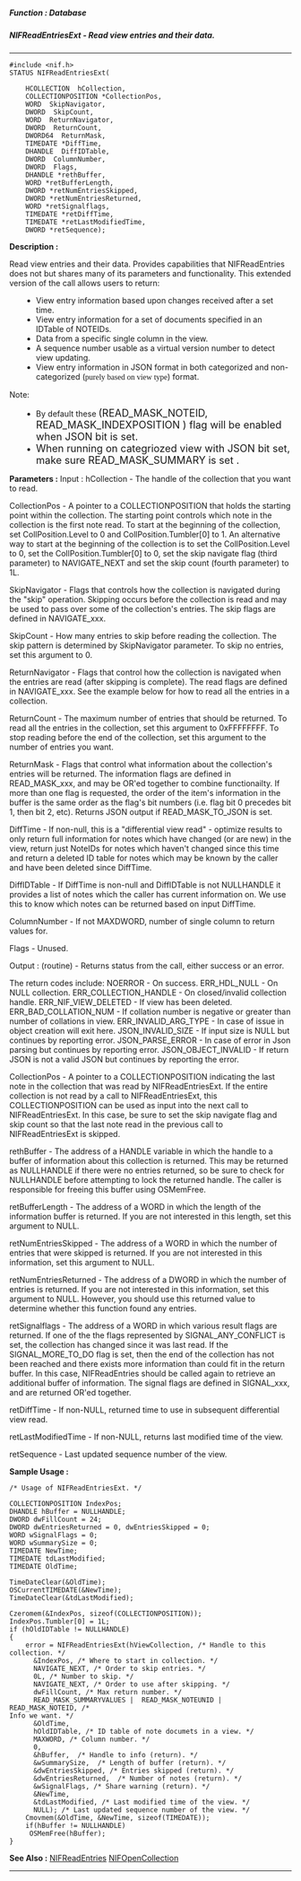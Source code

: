 ##### Function : Database 
##### NIFReadEntriesExt - Read view entries and their data.
---
```
#include <nif.h>
STATUS NIFReadEntriesExt(

	HCOLLECTION  hCollection,
	COLLECTIONPOSITION *CollectionPos,
	WORD  SkipNavigator,
	DWORD  SkipCount,
	WORD  ReturnNavigator,
	DWORD  ReturnCount,
	DWORD64  ReturnMask,
	TIMEDATE *DiffTime,
	DHANDLE  DiffIDTable,
	DWORD  ColumnNumber,
	DWORD  Flags,
	DHANDLE *rethBuffer,
	WORD *retBufferLength,
	DWORD *retNumEntriesSkipped,
	DWORD *retNumEntriesReturned,
	WORD *retSignalflags,
	TIMEDATE *retDiffTime,
	TIMEDATE *retLastModifiedTime,
	DWORD *retSequence);
```

**Description :**

Read view entries and their data. Provides capabilities that NIFReadEntries does not but shares many of its parameters and functionality. This extended version of the call allows users to return:<br>

<ul>
<ul type="disc">
<li> View entry information based upon changes received after a set time.
<li> View entry information for a set of documents specified in an IDTable of NOTEIDs. 
<li> Data from a specific single column in the view. 
<li> A sequence number usable as a virtual version number to detect view updating.
<li>View entry information in JSON format in both categorized and non-categorized (<font face="Times New Roman">purely based on view type</font>) format.</ul>
</ul>
Note:
<ul>
<ul type="disc">
<li>By default these <font size="4">(READ_MASK_NOTEID, READ_MASK_INDEXPOSITION ) flag will be enabled when JSON bit is set.</font>
<li><font size="4">When running on categriozed view with JSON bit set, make sure  READ_MASK_SUMMARY is set .</font></ul>
</ul>



**Parameters :**
Input :
hCollection  -  The handle of the collection that you want to read.

CollectionPos  -  A pointer to a COLLECTIONPOSITION that holds the starting point within the collection. The starting point controls which note in the collection is the first note read. To start at the beginning of the collection, set CollPosition.Level to 0 and CollPosition.Tumbler[0] to 1.  An alternative way to start at the beginning of the collection is to set the CollPosition.Level to 0, set the CollPosition.Tumbler[0] to 0, set the skip navigate flag (third parameter) to NAVIGATE_NEXT and set the skip count (fourth parameter) to 1L.

SkipNavigator  -  Flags that controls how the collection is navigated during the "skip" operation. Skipping occurs before the collection is read and may be used to pass over some of the collection's entries. The skip flags are defined in NAVIGATE_xxx.

SkipCount  -  How many entries to skip before reading the collection. The skip pattern is determined by SkipNavigator parameter. To skip no entries, set this argument to 0.

ReturnNavigator  -  Flags that control how the collection is navigated when the entries are read (after skipping is complete). The read flags are defined in NAVIGATE_xxx. See the example below for how to read all the entries in a collection.

ReturnCount  -  The maximum number of entries that should be returned. To read all the entries in the collection, set this argument to 0xFFFFFFFF. To stop reading before the end of the collection, set this argument to the number of entries you want.

ReturnMask  -  Flags that control what information about the collection's entries will be returned. The information flags are defined in READ_MASK_xxx, and may be OR'ed together to combine functionailty.  If more than one flag is requested, the order of the item's information in the buffer is the same order as the flag's bit numbers (i.e. flag bit 0 precedes bit 1, then bit 2, etc). Returns JSON output if READ_MASK_TO_JSON is set. 

DiffTime  -  If non-null, this is a "differential view read" - optimize results to only return full information for notes which have changed (or are new) in the view, return just NoteIDs for notes which haven't changed since this time and return a deleted ID table for notes which may be known by the caller and have been deleted since DiffTime.

DiffIDTable  -  If DiffTime is non-null and DiffIDTable is not NULLHANDLE it provides a list of notes which the caller has current information on. We use this to know which notes can be returned based on input DiffTime.

ColumnNumber  -  If not MAXDWORD, number of single column to return values for.

Flags  -  Unused.

Output :
(routine)  -  Returns status from the call, either success or an error.

The return codes include: 
NOERROR - On success. 
ERR_HDL_NULL - On NULL collection. 
ERR_COLLECTION_HANDLE - On closed/invalid collection handle. 
ERR_NIF_VIEW_DELETED - If view has been deleted. 
ERR_BAD_COLLATION_NUM - If collation number is negative or greater than number of collations in view.
ERR_INVALID_ARG_TYPE	- In case of issue in object creation will exit here.
JSON_INVALID_SIZE  - If input size is NULL but continues by reporting error.
JSON_PARSE_ERROR - In case of error in Json parsing  but continues by reporting error.
JSON_OBJECT_INVALID - If return JSON is not a valid JSON but continues by reporting the error.


CollectionPos  -  A pointer to a COLLECTIONPOSITION indicating the last note in the collection that was read by NIFReadEntriesExt.  If the entire collection is not read by a call to NIFReadEntriesExt, this COLLECTIONPOSITION can be used as input into the next call to NIFReadEntriesExt.  In this case, be sure to set the skip navigate flag and skip count so that the last note read in the previous call to NIFReadEntriesExt is skipped.

rethBuffer  -  The address of a HANDLE variable in which the handle to a buffer of information about this collection is returned.  This may be returned as NULLHANDLE if there were no entries returned, so be sure to check for NULLHANDLE before attempting to lock the returned handle. The caller is responsible for freeing this buffer using OSMemFree.

retBufferLength  -  The address of a WORD in which the length of the information buffer is returned. If you are not interested in this length, set this argument to NULL.

retNumEntriesSkipped  -  The address of a WORD in which the number of entries that were skipped is returned. If you are not interested in this information, set this argument to NULL.

retNumEntriesReturned  -  The address of a DWORD in which the number of entries is returned. If you are not interested in this information, set this argument to NULL.  However, you should use this returned value to determine whether this function found any entries.

retSignalflags  -  The address of a WORD in which various result flags are returned.  If one of the the flags represented by SIGNAL_ANY_CONFLICT is set, the collection has changed since it was last read. If the SIGNAL_MORE_TO_DO flag is set, then the end of the collection has not been reached and there exists more information than could fit in the return buffer.  In this case, NIFReadEntries should be called again to retrieve an additional buffer of information.  The signal flags are defined in SIGNAL_xxx, and are returned OR'ed together.

retDiffTime  -  If non-NULL, returned time to use in subsequent differential view read.

retLastModifiedTime  -  If non-NULL, returns last modified time of the view.

retSequence  -  Last updated sequence number of the view.



**Sample Usage :**
```
/* Usage of NIFReadEntriesExt. */

COLLECTIONPOSITION IndexPos;
DHANDLE hBuffer = NULLHANDLE;
DWORD dwFillCount = 24;
DWORD dwEntriesReturned = 0, dwEntriesSkipped = 0;
WORD wSignalFlags = 0;
WORD wSummarySize = 0;
TIMEDATE NewTime;
TIMEDATE tdLastModified;
TIMEDATE OldTime;

TimeDateClear(&OldTime);
OSCurrentTIMEDATE(&NewTime);
TimeDateClear(&tdLastModified);

Czeromem(&IndexPos, sizeof(COLLECTIONPOSITION));
IndexPos.Tumbler[0] = 1L;
if (hOldIDTable != NULLHANDLE)
{
	error = NIFReadEntriesExt(hViewCollection, /* Handle to this 
collection. */
	  &IndexPos, /* Where to start in collection. */
	  NAVIGATE_NEXT, /* Order to skip entries. */
	  0L, /* Number to skip. */
	  NAVIGATE_NEXT, /* Order to use after skipping. */
	  dwFillCount, /* Max return number. */
	  READ_MASK_SUMMARYVALUES |  READ_MASK_NOTEUNID | READ_MASK_NOTEID, /* 
Info we want. */
	  &OldTime,
	  hOldIDTable, /* ID table of note documets in a view. */
	  MAXWORD, /* Column number. */
	  0,
	  &hBuffer,  /* Handle to info (return). */
	  &wSummarySize,  /* Length of buffer (return). */
	  &dwEntriesSkipped, /* Entries skipped (return). */
	  &dwEntriesReturned,  /* Number of notes (return). */
	  &wSignalFlags, /* Share warning (return). */
	  &NewTime,
	  &tdLastModified, /* Last modified time of the view. */
	  NULL); /* Last updated sequence number of the view. */
	Cmovmem(&OldTime, &NewTime, sizeof(TIMEDATE));
	if(hBuffer != NULLHANDLE)
	 OSMemFree(hBuffer);
}
```

**See Also :**
[NIFReadEntries](./NIFReadEntries.md)
[NIFOpenCollection](./NIFOpenCollection.md)

---
